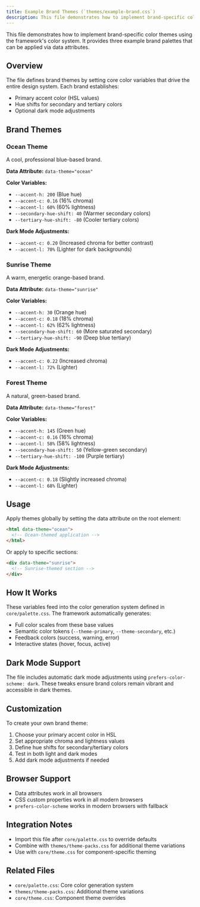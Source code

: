 ```yaml
---
title: Example Brand Themes (`themes/example-brand.css`)
description: This file demonstrates how to implement brand-specific color themes using the framework's color system. It provides three example brand palettes that can be app
---
```


This file demonstrates how to implement brand-specific color themes using the framework's color system. It provides three example brand palettes that can be applied via data attributes.

## Overview

The file defines brand themes by setting core color variables that drive the entire design system. Each brand establishes:

- Primary accent color (HSL values)
- Hue shifts for secondary and tertiary colors
- Optional dark mode adjustments

## Brand Themes

### Ocean Theme

A cool, professional blue-based brand.

**Data Attribute:** `data-theme="ocean"`

**Color Variables:**
- `--accent-h: 200` (Blue hue)
- `--accent-c: 0.16` (16% chroma)
- `--accent-l: 60%` (60% lightness)
- `--secondary-hue-shift: 40` (Warmer secondary colors)
- `--tertiary-hue-shift: -80` (Cooler tertiary colors)

**Dark Mode Adjustments:**
- `--accent-c: 0.20` (Increased chroma for better contrast)
- `--accent-l: 70%` (Lighter for dark backgrounds)

### Sunrise Theme

A warm, energetic orange-based brand.

**Data Attribute:** `data-theme="sunrise"`

**Color Variables:**
- `--accent-h: 30` (Orange hue)
- `--accent-c: 0.18` (18% chroma)
- `--accent-l: 62%` (62% lightness)
- `--secondary-hue-shift: 60` (More saturated secondary)
- `--tertiary-hue-shift: -90` (Deep blue tertiary)

**Dark Mode Adjustments:**
- `--accent-c: 0.22` (Increased chroma)
- `--accent-l: 72%` (Lighter)

### Forest Theme

A natural, green-based brand.

**Data Attribute:** `data-theme="forest"`

**Color Variables:**
- `--accent-h: 145` (Green hue)
- `--accent-c: 0.16` (16% chroma)
- `--accent-l: 58%` (58% lightness)
- `--secondary-hue-shift: 50` (Yellow-green secondary)
- `--tertiary-hue-shift: -100` (Purple tertiary)

**Dark Mode Adjustments:**
- `--accent-c: 0.18` (Slightly increased chroma)
- `--accent-l: 68%` (Lighter)

## Usage

Apply themes globally by setting the data attribute on the root element:

```html
<html data-theme="ocean">
  <!-- Ocean-themed application -->
</html>
```

Or apply to specific sections:

```html
<div data-theme="sunrise">
  <!-- Sunrise-themed section -->
</div>
```

## How It Works

These variables feed into the color generation system defined in `core/palette.css`. The framework automatically generates:

- Full color scales from these base values
- Semantic color tokens (`--theme-primary`, `--theme-secondary`, etc.)
- Feedback colors (success, warning, error)
- Interactive states (hover, focus, active)

## Dark Mode Support

The file includes automatic dark mode adjustments using `prefers-color-scheme: dark`. These tweaks ensure brand colors remain vibrant and accessible in dark themes.

## Customization

To create your own brand theme:

1. Choose your primary accent color in HSL
2. Set appropriate chroma and lightness values
3. Define hue shifts for secondary/tertiary colors
4. Test in both light and dark modes
5. Add dark mode adjustments if needed

## Browser Support

- Data attributes work in all browsers
- CSS custom properties work in all modern browsers
- `prefers-color-scheme` works in modern browsers with fallback

## Integration Notes

- Import this file after `core/palette.css` to override defaults
- Combine with `themes/theme-packs.css` for additional theme variations
- Use with `core/theme.css` for component-specific theming

## Related Files

- `core/palette.css`: Core color generation system
- `themes/theme-packs.css`: Additional theme variations
- `core/theme.css`: Component theme overrides